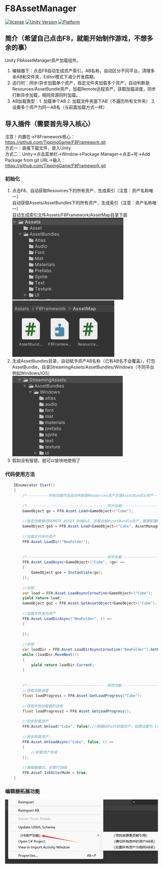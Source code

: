 # F8AssetManager

[![license](http://img.shields.io/badge/license-MIT-green.svg)](https://opensource.org/licenses/MIT) 
[![Unity Version](https://img.shields.io/badge/unity-2021.3.15f1-blue)](https://unity.com) 
[![Platform](https://img.shields.io/badge/platform-Win%20%7C%20Android%20%7C%20iOS%20%7C%20Mac%20%7C%20Linux-orange)]() 

## 简介（希望自己点击F8，就能开始制作游戏，不想多余的事）
Unity F8AssetManager资产加载组件。  
1. 编辑器下：点击F8自动生成资产索引，AB名称，自动区分不同平台，清理多余AB和文件夹，Editor模式下减少开发周期。  
2. 运行时：同步/异步加载单个资产，指定文件夹加载多个资产，自动判断是Resources/AssetBundle资产，加载Remote远程资产，获取加载进度，同步打断异步加载，相同资源同时加载。
3. AB加载类型：1. 加载单个AB 2. 加载文件夹底下AB（不遍历所有文件夹） 3. 设置多个资产为同一AB名（与前面加载方式一样）

## 导入插件（需要首先导入核心）
注意！内置在->F8Framework核心：https://github.com/TippingGame/F8Framework.git  
方式一：直接下载文件，放入Unity  
方式二：Unity->点击菜单栏->Window->Package Manager->点击+号->Add Package from git URL->输入：https://github.com/TippingGame/F8Framework.git  

### 初始化

1. 点击F8，自动获取Resources下的所有资产，生成索引（注意：资产名称唯一）  
          自动获取Assets/AssetBundles下的所有资产，生成索引（注意：资产名称唯一）  
          自动生成索引文件Assets/F8Framework/AssetMap目录下面  
![image](ui_20240205225637.png)
![image](ui_20240205230012.png)
2. 生成AssetBundles目录，自动赋予资产AB名称（已有AB名不会覆盖），打包AssetBundle，目录StreamingAssets/AssetBundles/Windows（不同平台例如Windows/iOS）  
![image](ui_20240205225815.png)
3. 假如没有报错，就可以愉快地使用了  

### 代码使用方法
```C#
    IEnumerator Start()
    {
        /*----------所有加载均会自动判断是Resources资产还是AssetBundle资产----------*/
        
        /*-------------------------------------同步加载-------------------------------------*/
        GameObject go = FF8.Asset.Load<GameObject>("Cube");
        
        //指定加载模式REMOTE_ASSET_BUNDLE，加载远程AssetBundle资产，需要配置REMOTE_ADDRESS = "http://127.0.0.1:6789/remote"
        GameObject go5 = FF8.Asset.Load<GameObject>("Cube", AssetManager.AssetAccessMode.REMOTE_ASSET_BUNDLE);
        
        //加载文件夹内资产
        FF8.Asset.LoadDir("NewFolder");
        
        
        /*-------------------------------------异步加载-------------------------------------*/
        FF8.Asset.LoadAsync<GameObject>("Cube", (go) =>
        {
            GameObject goo = Instantiate(go);
        });
        
        //协程
        var load = FF8.Asset.LoadAsyncCoroutine<GameObject>("Cube");
        yield return load;
        GameObject go2 = FF8.Asset.GetAssetObject<GameObject>("Cube");
        
        //加载文件夹内资产
        FF8.Asset.LoadDirAsync("NewFolder", () =>
        {
            
        });
        
        //协程
        var loadDir = FF8.Asset.LoadDirAsyncCoroutine("NewFolder").GetEnumerator();
        while (loadDir.MoveNext())
        {
            yield return loadDir.Current;
        }
        
        
        /*-------------------------------------其他功能-------------------------------------*/
        //获取加载进度
        float loadProgress = FF8.Asset.GetLoadProgress("Cube");
        
        //获取所有加载器的进度
        float loadProgress2 = FF8.Asset.GetLoadProgress();
        
        //同步卸载资产
        FF8.Asset.Unload("Cube", false);//根据AbPath卸载资产，如果设置为 true，将卸载目标依赖的所有资源。
        
        //异步卸载资产
        FF8.Asset.UnloadAsync("Cube", false, () =>
        {
            //卸载资产完成
        });
        
        //编辑器模式，无需打包AB
        FF8.Asset.IsEditorMode = true;
    }
```

### 编辑器拓展功能
![image](ui_20240216212631.png)
